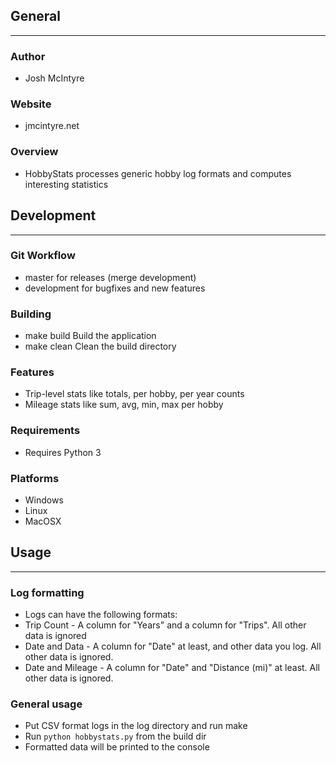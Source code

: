 ## General
____________

### Author
* Josh McIntyre

### Website
* jmcintyre.net

### Overview
* HobbyStats processes generic hobby log formats and computes interesting statistics

## Development
________________

### Git Workflow
* master for releases (merge development)
* development for bugfixes and new features

### Building
* make build
Build the application
* make clean
Clean the build directory

### Features
* Trip-level stats like totals, per hobby, per year counts
* Mileage stats like sum, avg, min, max per hobby

### Requirements
* Requires Python 3

### Platforms
* Windows
* Linux
* MacOSX

## Usage
____________

### Log formatting
* Logs can have the following formats:
* Trip Count - A column for "Years" and a column for "Trips". All other data is ignored
* Date and Data - A column for "Date" at least, and other data you log. All other data is ignored.
* Date and Mileage - A column for "Date" and "Distance (mi)" at least. All other data is ignored.

### General usage
* Put CSV format logs in the log directory and run make
* Run `python hobbystats.py` from the build dir
* Formatted data will be printed to the console

